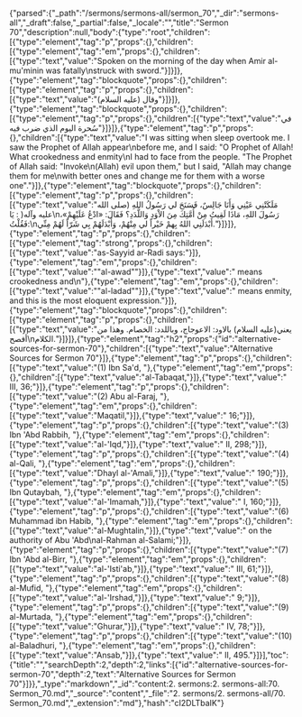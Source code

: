 {"parsed":{"_path":"/sermons/sermons-all/sermon_70","_dir":"sermons-all","_draft":false,"_partial":false,"_locale":"","title":"Sermon 70","description":null,"body":{"type":"root","children":[{"type":"element","tag":"p","props":{},"children":[{"type":"element","tag":"em","props":{},"children":[{"type":"text","value":"Spoken on the morning of the day when Amir al-mu'minin was fatally\nstruck with sword."}]}]},{"type":"element","tag":"blockquote","props":{},"children":[{"type":"element","tag":"p","props":{},"children":[{"type":"text","value":"وقال (عليه السلام)"}]}]},{"type":"element","tag":"blockquote","props":{},"children":[{"type":"element","tag":"p","props":{},"children":[{"type":"text","value":"في سُحرة اليوم الذي ضرب فيه"}]}]},{"type":"element","tag":"p","props":{},"children":[{"type":"text","value":"I was sitting when sleep overtook me. I saw the Prophet of Allah appear\nbefore me, and I said: \"O Prophet of Allah! What crookedness and enmity\nI had to face from the people. \"The Prophet of Allah said: \"Invoke\n(Allah) evil upon them,\" but I said, \"Allah may change them for me\nwith better ones and change me for them with a worse one\"."}]},{"type":"element","tag":"blockquote","props":{},"children":[{"type":"element","tag":"p","props":{},"children":[{"type":"text","value":"مَلَكَتْنِي عَيْنِي وَأَنَا جَالِسٌ، فَسَنَحَ لي رَسُولُ اللهِ (صلى الله عليه وآله( : يَا\nرَسُولَ اللهِ، مَاذَا لَقِيتُ مِنْ أُمَّتِكَ مِنَ الاْوَدِ وَاللَّدَدِ؟ فَقَالَ: «ادْعُ عَلَيْهِمْ»، فَقُلْتُ:\nأَبْدَلَنِي اللهُ بِهمْ خَيْراً لي مِنْهُمْ، وَأَبْدَلَهُمْ بِي شَرّاً لَهُمْ مِنِّي."}]}]},{"type":"element","tag":"p","props":{},"children":[{"type":"element","tag":"strong","props":{},"children":[{"type":"text","value":"as-Sayyid ar-Radi says:"}]},{"type":"element","tag":"em","props":{},"children":[{"type":"text","value":"\"al-awad\""}]},{"type":"text","value":" means crookedness and\n"},{"type":"element","tag":"em","props":{},"children":[{"type":"text","value":"\"al-ladad\""}]},{"type":"text","value":" means enmity, and this is the most eloquent expression."}]},{"type":"element","tag":"blockquote","props":{},"children":[{"type":"element","tag":"p","props":{},"children":[{"type":"text","value":"يعني(عليه السلام) بالاود: الاعوجاج، وباللدد: الخصام. وهذا من أفصح\nالكلام."}]}]},{"type":"element","tag":"h2","props":{"id":"alternative-sources-for-sermon-70"},"children":[{"type":"text","value":"Alternative Sources for Sermon 70"}]},{"type":"element","tag":"p","props":{},"children":[{"type":"text","value":"(1) Ibn Sa'd, "},{"type":"element","tag":"em","props":{},"children":[{"type":"text","value":"al-Tabaqat,"}]},{"type":"text","value":" III, 36;"}]},{"type":"element","tag":"p","props":{},"children":[{"type":"text","value":"(2) Abu al-Faraj, "},{"type":"element","tag":"em","props":{},"children":[{"type":"text","value":"Maqatil,"}]},{"type":"text","value":" 16;"}]},{"type":"element","tag":"p","props":{},"children":[{"type":"text","value":"(3) Ibn 'Abd Rabbih, "},{"type":"element","tag":"em","props":{},"children":[{"type":"text","value":"al-'Iqd,"}]},{"type":"text","value":" II, 298;"}]},{"type":"element","tag":"p","props":{},"children":[{"type":"text","value":"(4) al-Qali, "},{"type":"element","tag":"em","props":{},"children":[{"type":"text","value":"Dhayl al-'Amali,"}]},{"type":"text","value":" 190;"}]},{"type":"element","tag":"p","props":{},"children":[{"type":"text","value":"(5) Ibn Qutaybah, "},{"type":"element","tag":"em","props":{},"children":[{"type":"text","value":"al-'Imamah,"}]},{"type":"text","value":" I, 160;"}]},{"type":"element","tag":"p","props":{},"children":[{"type":"text","value":"(6) Muhammad ibn Habib, "},{"type":"element","tag":"em","props":{},"children":[{"type":"text","value":"al-Mughtalin,"}]},{"type":"text","value":" on the authority of Abu 'Abd\nal-Rahman al-Salami;"}]},{"type":"element","tag":"p","props":{},"children":[{"type":"text","value":"(7) Ibn 'Abd al-Birr, "},{"type":"element","tag":"em","props":{},"children":[{"type":"text","value":"al-'Isti'ab,"}]},{"type":"text","value":" III, 61;"}]},{"type":"element","tag":"p","props":{},"children":[{"type":"text","value":"(8) al-Mufid, "},{"type":"element","tag":"em","props":{},"children":[{"type":"text","value":"al-'Irshad,"}]},{"type":"text","value":" 9;"}]},{"type":"element","tag":"p","props":{},"children":[{"type":"text","value":"(9) al-Murtada, "},{"type":"element","tag":"em","props":{},"children":[{"type":"text","value":"Ghurar,"}]},{"type":"text","value":" IV, 78;"}]},{"type":"element","tag":"p","props":{},"children":[{"type":"text","value":"(10) al-Baladhuri, "},{"type":"element","tag":"em","props":{},"children":[{"type":"text","value":"Ansab,"}]},{"type":"text","value":" II, 495."}]}],"toc":{"title":"","searchDepth":2,"depth":2,"links":[{"id":"alternative-sources-for-sermon-70","depth":2,"text":"Alternative Sources for Sermon 70"}]}},"_type":"markdown","_id":"content:2. sermons:2. sermons-all:70. Sermon_70.md","_source":"content","_file":"2. sermons/2. sermons-all/70. Sermon_70.md","_extension":"md"},"hash":"cI2DLTbaIK"}